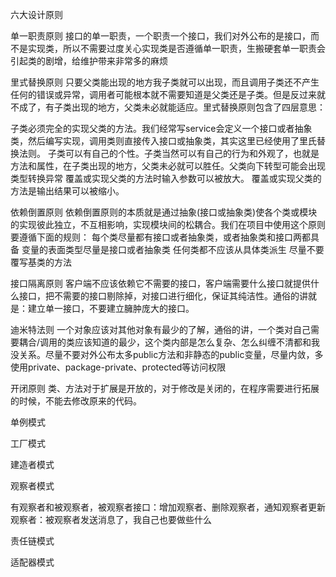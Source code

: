六大设计原则


单一职责原则
接口的单一职责，一个职责一个接口，我们对外公布的是接口，而不是实现类，所以不需要过度关心实现类是否遵循单一职责，生搬硬套单一职责会引起类的剧增，给维护带来非常多的麻烦


里式替换原则
只要父类能出现的地方我子类就可以出现，而且调用子类还不产生任何的错误或异常，调用者可能根本就不需要知道是父类还是子类。但是反过来就不成了，有子类出现的地方，父类未必就能适应。里式替换原则包含了四层意思：

子类必须完全的实现父类的方法。我们经常写service会定义一个接口或者抽象类，然后编写实现，调用类则直接传入接口或抽象类，其实这里已经使用了里氏替换法则。
子类可以有自己的个性。子类当然可以有自己的行为和外观了，也就是方法和属性，在子类出现的地方，父类未必就可以胜任。父类向下转型可能会出现类型转换异常
覆盖或实现父类的方法时输入参数可以被放大。
覆盖或实现父类的方法是输出结果可以被缩小。



依赖倒置原则
依赖倒置原则的本质就是通过抽象(接口或抽象类)使各个类或模块的实现彼此独立，不互相影响，实现模块间的松耦合。我们在项目中使用这个原则要遵循下面的规则：
每个类尽量都有接口或者抽象类，或者抽象类和接口两都具备
变量的表面类型尽量是接口或者抽象类
任何类都不应该从具体类派生
尽量不要覆写基类的方法


接口隔离原则
客户端不应该依赖它不需要的接口，客户端需要什么接口就提供什么接口，把不需要的接口剔除掉，对接口进行细化，保证其纯洁性。通俗的讲就是：建立单一接口，不要建立臃肿庞大的接口。


迪米特法则
一个对象应该对其他对象有最少的了解，通俗的讲，一个类对自己需要耦合/调用的类应该知道的最少，这个类内部是怎么复杂、怎么纠缠不清都和我没关系。尽量不要对外公布太多public方法和非静态的public变量，尽量内敛，多使用private、package-private、protected等访问权限


开闭原则
类、方法对于扩展是开放的，对于修改是关闭的，在程序需要进行拓展的时候，不能去修改原来的代码。

单例模式

工厂模式

建造者模式

观察者模式

有观察者和被观察者，被观察者接口：增加观察者、删除观察者，通知观察者更新 观察者：被观察者发送消息了，我自己也要做些什么

责任链模式

适配器模式